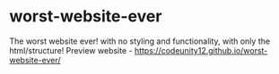 # worst-website-ever
The worst website ever! with no styling and functionality, with only the html/structure!
Preview website - https://codeunity12.github.io/worst-website-ever/
